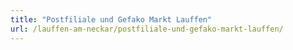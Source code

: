 ```yaml
---
title: "Postfiliale und Gefako Markt Lauffen"
url: /lauffen-am-neckar/postfiliale-und-gefako-markt-lauffen/
---
```

